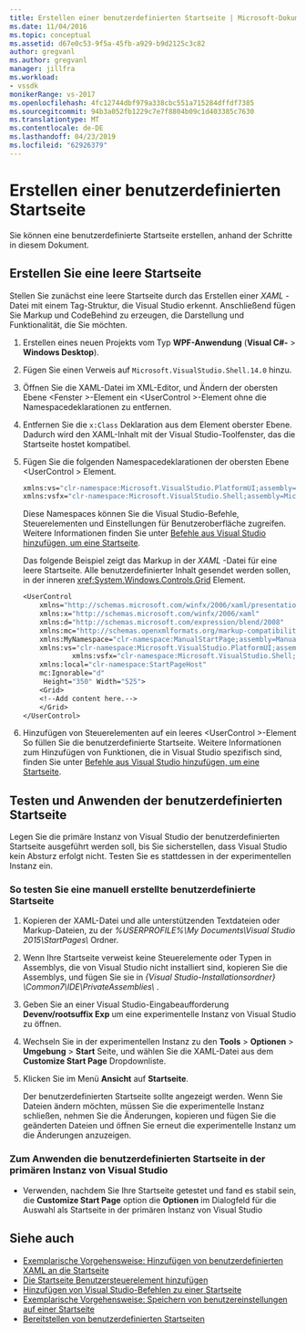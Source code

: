 ```yaml
---
title: Erstellen einer benutzerdefinierten Startseite | Microsoft-Dokumentation
ms.date: 11/04/2016
ms.topic: conceptual
ms.assetid: d67e0c53-9f5a-45fb-a929-b9d2125c3c82
author: gregvanl
ms.author: gregvanl
manager: jillfra
ms.workload:
- vssdk
monikerRange: vs-2017
ms.openlocfilehash: 4fc12744dbf979a338cbc551a715284dffdf7385
ms.sourcegitcommit: 94b3a052fb1229c7e7f8804b09c1d403385c7630
ms.translationtype: MT
ms.contentlocale: de-DE
ms.lasthandoff: 04/23/2019
ms.locfileid: "62926379"
---
```

# <a name="creating-a-custom-start-page"></a>Erstellen einer benutzerdefinierten Startseite

Sie können eine benutzerdefinierte Startseite erstellen, anhand der Schritte in diesem Dokument.

## <a name="create-a-blank-start-page"></a>Erstellen Sie eine leere Startseite

Stellen Sie zunächst eine leere Startseite durch das Erstellen einer *XAML* -Datei mit einem Tag-Struktur, die Visual Studio erkennt. Anschließend fügen Sie Markup und CodeBehind zu erzeugen, die Darstellung und Funktionalität, die Sie möchten.

1. Erstellen eines neuen Projekts vom Typ **WPF-Anwendung** (**Visual C#-** > **Windows Desktop**).

2. Fügen Sie einen Verweis auf `Microsoft.VisualStudio.Shell.14.0` hinzu.

3. Öffnen Sie die XAML-Datei im XML-Editor, und Ändern der obersten Ebene \<Fenster >-Element ein \<UserControl >-Element ohne die Namespacedeklarationen zu entfernen.

4. Entfernen Sie die `x:Class` Deklaration aus dem Element oberster Ebene. Dadurch wird den XAML-Inhalt mit der Visual Studio-Toolfenster, das die Startseite hostet kompatibel.

5. Fügen Sie die folgenden Namespacedeklarationen der obersten Ebene \<UserControl > Element.

    ```vb
    xmlns:vs="clr-namespace:Microsoft.VisualStudio.PlatformUI;assembly=Microsoft.VisualStudio.Shell.14.0"
    xmlns:vsfx="clr-namespace:Microsoft.VisualStudio.Shell;assembly=Microsoft.VisualStudio.Shell.14.0"
    ```

     Diese Namespaces können Sie die Visual Studio-Befehle, Steuerelementen und Einstellungen für Benutzeroberfläche zugreifen. Weitere Informationen finden Sie unter [Befehle aus Visual Studio hinzufügen, um eine Startseite](../extensibility/adding-visual-studio-commands-to-a-start-page.md).

     Das folgende Beispiel zeigt das Markup in der *XAML* -Datei für eine leere Startseite. Alle benutzerdefinierter Inhalt gesendet werden sollen, in der inneren <xref:System.Windows.Controls.Grid> Element.

    ```vb
    <UserControl
        xmlns="http://schemas.microsoft.com/winfx/2006/xaml/presentation"
        xmlns:x="http://schemas.microsoft.com/winfx/2006/xaml"
        xmlns:d="http://schemas.microsoft.com/expression/blend/2008"
        xmlns:mc="http://schemas.openxmlformats.org/markup-compatibility/2006"
        xmlns:MyNamespace="clr-namespace:ManualStartPage;assembly=ManualStartPage"
        xmlns:vs="clr-namespace:Microsoft.VisualStudio.PlatformUI;assembly=Microsoft.VisualStudio.Shell.14.0"
                xmlns:vsfx="clr-namespace:Microsoft.VisualStudio.Shell;assembly=Microsoft.VisualStudio.Shell.14.0"
        xmlns:local="clr-namespace:StartPageHost"
        mc:Ignorable="d"
         Height="350" Width="525">
        <Grid>
        <!--Add content here.-->
        </Grid>
    </UserControl>
    ```

6. Hinzufügen von Steuerelementen auf ein leeres \<UserControl >-Element So füllen Sie die benutzerdefinierte Startseite. Weitere Informationen zum Hinzufügen von Funktionen, die in Visual Studio spezifisch sind, finden Sie unter [Befehle aus Visual Studio hinzufügen, um eine Startseite](../extensibility/adding-visual-studio-commands-to-a-start-page.md).

## <a name="test-and-apply-the-custom-start-page"></a>Testen und Anwenden der benutzerdefinierten Startseite

Legen Sie die primäre Instanz von Visual Studio der benutzerdefinierten Startseite ausgeführt werden soll, bis Sie sicherstellen, dass Visual Studio kein Absturz erfolgt nicht. Testen Sie es stattdessen in der experimentellen Instanz ein.

### <a name="to-test-a-manually-created-custom-start-page"></a>So testen Sie eine manuell erstellte benutzerdefinierte Startseite

1. Kopieren der XAML-Datei und alle unterstützenden Textdateien oder Markup-Dateien, zu der *%USERPROFILE%\My Documents\Visual Studio 2015\StartPages\\*  Ordner.

2. Wenn Ihre Startseite verweist keine Steuerelemente oder Typen in Assemblys, die von Visual Studio nicht installiert sind, kopieren Sie die Assemblys, und fügen Sie sie in *{Visual Studio-Installationsordner} \Common7\IDE\PrivateAssemblies\\* .

3. Geben Sie an einer Visual Studio-Eingabeaufforderung **Devenv/rootsuffix Exp** um eine experimentelle Instanz von Visual Studio zu öffnen.

4. Wechseln Sie in der experimentellen Instanz zu den **Tools** > **Optionen** > **Umgebung** > **Start** Seite, und wählen Sie die XAML-Datei aus dem **Customize Start Page** Dropdownliste.

5. Klicken Sie im Menü **Ansicht** auf **Startseite**.

     Der benutzerdefinierten Startseite sollte angezeigt werden. Wenn Sie Dateien ändern möchten, müssen Sie die experimentelle Instanz schließen, nehmen Sie die Änderungen, kopieren und fügen Sie die geänderten Dateien und öffnen Sie erneut die experimentelle Instanz um die Änderungen anzuzeigen.

### <a name="to-apply-the-custom-start-page-in-the-primary-instance-of-visual-studio"></a>Zum Anwenden die benutzerdefinierten Startseite in der primären Instanz von Visual Studio

- Verwenden, nachdem Sie Ihre Startseite getestet und fand es stabil sein, die **Customize Start Page** option die **Optionen** im Dialogfeld für die Auswahl als Startseite in der primären Instanz von Visual Studio

## <a name="see-also"></a>Siehe auch

- [Exemplarische Vorgehensweise: Hinzufügen von benutzerdefinierten XAML an die Startseite](../extensibility/walkthrough-adding-custom-xaml-to-the-start-page.md)
- [Die Startseite Benutzersteuerelement hinzufügen](../extensibility/adding-user-control-to-the-start-page.md)
- [Hinzufügen von Visual Studio-Befehlen zu einer Startseite](../extensibility/adding-visual-studio-commands-to-a-start-page.md)
- [Exemplarische Vorgehensweise: Speichern von benutzereinstellungen auf einer Startseite](../extensibility/walkthrough-saving-user-settings-on-a-start-page.md)
- [Bereitstellen von benutzerdefinierten Startseiten](../extensibility/deploying-custom-start-pages.md)